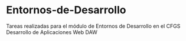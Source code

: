 # Entornos-de-Desarrollo
Tareas realizadas para el módulo de Entornos de Desarrollo en el CFGS Desarrollo de Aplicaciones Web DAW
